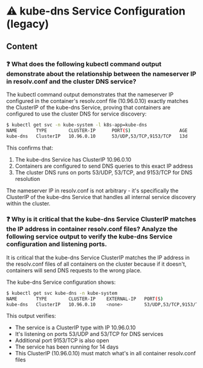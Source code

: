 # ⚠️ kube-dns Service Configuration (legacy)

## Content

### ❓ What does the following kubectl command output demonstrate about the relationship between the nameserver IP in resolv.conf and the cluster DNS service?
The kubectl command output demonstrates that the nameserver IP configured in the container's resolv.conf file (10.96.0.10) exactly matches the ClusterIP of the kube-dns Service, proving that containers are configured to use the cluster DNS for service discovery:

```bash
$ kubectl get svc -n kube-system -l k8s-app=kube-dns
NAME       TYPE        CLUSTER-IP      PORT(S)                  AGE
kube-dns   ClusterIP   10.96.0.10      53/UDP,53/TCP,9153/TCP   13d
```

This confirms that:
1. The kube-dns Service has ClusterIP 10.96.0.10
2. Containers are configured to send DNS queries to this exact IP address
3. The cluster DNS runs on ports 53/UDP, 53/TCP, and 9153/TCP for DNS resolution

The nameserver IP in resolv.conf is not arbitrary - it's specifically the ClusterIP of the kube-dns Service that handles all internal service discovery within the cluster.

### ❓ Why is it critical that the kube-dns Service ClusterIP matches the IP address in container resolv.conf files? Analyze the following service output to verify the kube-dns Service configuration and listening ports.
It is critical that the kube-dns Service ClusterIP matches the IP address in the resolv.conf files of all containers on the cluster because if it doesn't, containers will send DNS requests to the wrong place.

The kube-dns Service configuration shows:

```bash
$ kubectl get svc kube-dns -n kube-system
NAME       TYPE        CLUSTER-IP    EXTERNAL-IP   PORT(S)                  AGE
kube-dns   ClusterIP   10.96.0.10    <none>        53/UDP,53/TCP,9153/TCP   14d
```

This output verifies:
- The service is a ClusterIP type with IP 10.96.0.10
- It's listening on ports 53/UDP and 53/TCP for DNS services
- Additional port 9153/TCP is also open
- The service has been running for 14 days
- This ClusterIP (10.96.0.10) must match what's in all container resolv.conf files


